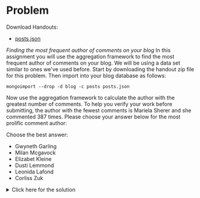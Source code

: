 # Problem
Download Handouts:
 - <a href="https://university.mongodb.com/static/MongoDB_2017_M101J_January/handouts/posts.b90d46c5a251.json">posts.json</a>

 *Finding the most frequent author of comments on your blog*
In this assignment you will use the aggregation framework to find the most frequent author of comments on your blog. We will be using a data set similar to ones we've used before.
Start by downloading the handout zip file for this problem. Then import into your blog database as follows:

    mongoimport --drop -d blog -c posts posts.json

Now use the aggregation framework to calculate the author with the greatest number of comments.
To help you verify your work before submitting, the author with the fewest comments is Mariela Sherer and she commented 387 times.
Please choose your answer below for the most prolific comment author:

Choose the best answer:
 - Gwyneth Garling
 - Milan Mcgavock
 - Elizabet Kleine
 - Dusti Lemmond
 - Leonida Lafond
 - Corliss Zuk

<details>
  <summary>Click here for the solution</summary>
    <ul>
      <li>Elizabet Kleine</li>
	</ul>
</details>